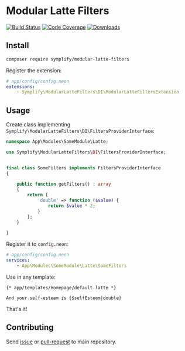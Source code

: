 # Modular Latte Filters

[![Build Status](https://img.shields.io/travis/Symplify/ModularLatteFilters/master.svg?style=flat-square)](https://travis-ci.org/Symplify/ModularLatteFilters)
[![Code Coverage](https://img.shields.io/scrutinizer/coverage/g/Symplify/ModularLatteFilters.svg?style=flat-square)](https://scrutinizer-ci.com/g/Symplify/ModularLatteFilters)
[![Downloads](https://img.shields.io/packagist/dt/symplify/modular-latte-filters.svg?style=flat-square)](https://packagist.org/packages/symplify/modular-latte-filters)


## Install

```sh
composer require symplify/modular-latte-filters
```

Register the extension:

```yaml
# app/config/config.neon
extensions:
	- Symplify\ModularLatteFilters\DI\ModularLatteFiltersExtension
```


## Usage

Create class implementing `Symplify\ModularLatteFilters\DI\FiltersProviderInterface`:

```php
namespace App\Modules\SomeModule\Latte;

use Symplify\ModularLatteFilters\DI\FiltersProviderInterface;


final class SomeFilters implements FiltersProviderInterface
{

	public function getFilters() : array
	{
		return [
			'double' => function ($value) {
				return $value * 2;
			}
		];
	}

}
```

Register it to `config.neon`:

```yaml
# app/config/config.neon
services:
	- App\Modules\SomeModule\Latte\SomeFilters
```

Use in any template:

```latte
{* app/templates/Homepage/default.latte *}

And your self-esteem is {$selfEsteem|double}
```

That's it!



## Contributing

Send [issue](https://github.com/Symplify/Symplify/issues) or [pull-request](https://github.com/Symplify/Symplify/pulls) to main repository.